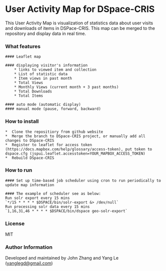 # User Activity Map for DSpace-CRIS

This User Activity Map is visualization of statistics data about user visits and downloads of items in DSPace-CRIS. This map can be merged to the repository and display data in real time. 


### What features
    #### Leaflet map

    #### displaying visitor's information
        * links to viewed item and collection 
        * List of statistic data
        * Item views in past month
        * Total Views
        * Monthly Views (current month + 3 past months)
        * Total Downloads
        * Total Items

    #### auto mode (automatic display)
    #### manual mode (pause, forward, backward)


### How to install
    *  Clone the repositiory from github website
    *  Merge the branch to DSpace-CRIS project, or manually add all changes to DSpace-CRIS
    *  Register to leaflet for access token (https://docs.mapbox.com/help/glossary/access-token), put token to dspace.cfg (jspui.leaflet.accesstoken=YOUR_MAPBOX_ACCESS_TOKEN)
    *  Rebuild DSpace-CRIS 

### How to run

    #### Set up time-based job scheduler using cron to run periodically to update map information

    #### The example of scheduler see as below:
    Run solr export every 15 mins
    `*/15 * * * * $DSPACE/bin/solr-export &> /dev/null`
    Run processing solr data every 15 mins
    `1,16,31,46 * * * * $DSPACE/bin/dspace geo-solr-export`

### License

MIT

### Author Information

Developed and maintained by John Zhang and Yang Le (yanglegd@gmail.com)
